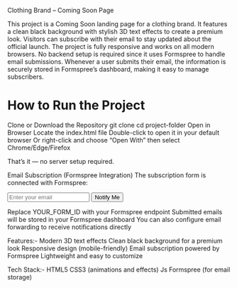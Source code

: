 Clothing Brand – Coming Soon Page

This project is a Coming Soon landing page for a clothing brand. It features a clean black background with stylish 3D text effects to create a premium look. Visitors can subscribe with their email to stay updated about the official launch.
The project is fully responsive and works on all modern browsers. No backend setup is required since it uses Formspree to handle email submissions. Whenever a user submits their email, the information is securely stored in Formspree’s dashboard, making it easy to manage subscribers.

# How to Run the Project
Clone or Download the Repository
git clone <your-repo-link>
cd project-folder
Open in Browser
Locate the index.html file
Double-click to open it in your default browser
Or right-click and choose “Open With” then select Chrome/Edge/Firefox

That’s it — no server setup required.

Email Subscription (Formspree Integration)
The subscription form is connected with Formspree:
<form action="https://formspree.io/f/YOUR_FORM_ID" method="POST"> <input type="email" name="email" placeholder="Enter your email" required> <button type="submit">Notify Me</button> </form>
Replace YOUR_FORM_ID with your Formspree endpoint
Submitted emails will be stored in your Formspree dashboard
You can also configure email forwarding to receive notifications directly

Features:-
Modern 3D text effects
Clean black background for a premium look
Responsive design (mobile-friendly)
Email subscription powered by Formspree
Lightweight and easy to customize

Tech Stack:-
HTML5
CSS3 (animations and effects)
Js
Formspree (for email storage)
